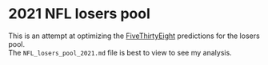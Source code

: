 # 2021 NFL losers pool

This is an attempt at optimizing the [FiveThirtyEight](https://projects.fivethirtyeight.com/2021-nfl-predictions/) predictions for the losers pool.  
The `NFL_losers_pool_2021.md` file is best to view to see my analysis.
